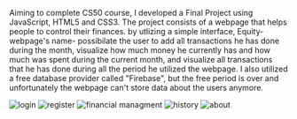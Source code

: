 Aiming to complete CS50 course, I developed a Final Project using JavaScript, HTML5 and CSS3. The project consists of a webpage that helps people to control their finances. by utlizing a simple interface, Equity-webpage's name- possibilate the user to add all transactions he has done during the month, visualize how much money he currently has and how much was spent during the current month, and visualize all transactions that he has done during all the period he utilized the webpage. 
I also utilized a free database provider called "Firebase", but the free period is over and unfortunately the webpage can't store data about the users anymore.

![login](https://user-images.githubusercontent.com/64871591/105702260-4c46d200-5eea-11eb-89d8-b8b396f2aa7f.png)
![register](https://user-images.githubusercontent.com/64871591/105702254-494be180-5eea-11eb-8156-10d01a74c629.png)
![financial managment](https://user-images.githubusercontent.com/64871591/105702241-4650f100-5eea-11eb-93c5-8d879107f6ab.png)
![history](https://user-images.githubusercontent.com/64871591/105702238-43ee9700-5eea-11eb-84f3-bc6836f92092.png)
![about](https://user-images.githubusercontent.com/64871591/105702247-47821e00-5eea-11eb-9f0e-5b7acd37018a.png)
